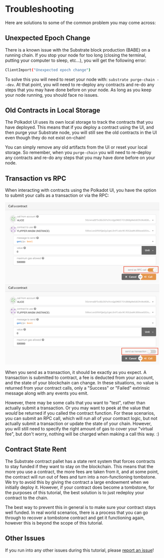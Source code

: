 Troubleshooting
===

Here are solutions to some of the common problem you may come across:

## Unexpected Epoch Change

There is a known issue with the Substrate block production (BABE) on a running chain. If you stop your node for too long (closing the terminal, putting your computer to sleep, etc...), you will get the following error:

```bash
ClientImport("Unexpected epoch change")
```

To solve this you will need to reset your node with: `substrate purge-chain --dev`. At that point, you will need to re-deploy any contracts and re-do any steps that you may have done before on your node. As long as you keep your node running, you should face no issues.

## Old Contracts in Local Storage

The Polkadot UI uses its own local storage to track the contracts that you have deployed. This means that if you deploy a contract using the UI, and then purge your Substrate node, you will still see the old contracts in the UI even though they do not exist on-chain!

You can simply remove any old artifacts from the UI or reset your local storage. So remember, when you `purge-chain` you will need to re-deploy any contracts and re-do any steps that you may have done before on your node.

## Transaction vs RPC

When interacting with contracts using the Polkadot UI, you have the option to submit your calls as a transaction or via the RPC:

![An image of submitting with transaction](./assets/send-as-rpc.png)
![An image of submitting with RPC](./assets/send-as-transaction.png)

When you send as a transaction, it should be exactly as you expect. A transaction is submitted to contract, a fee is deducted from your account, and the state of your blockchain can change. In these situations, no value is returned from your contract calls, only a "Success" or "Failed" extrinsic message along with any events you emit.

However, there may be some calls that you want to "test", rather than actually submit a transaction. Or you may want to peek at the value that _would_ be returned if you called the contract function. For these scenarios, you can submit an RPC call, which will run all of your contract logic, but not actually submit a transaction or update the state of your chain. However, you will still need to specify the right amount of gas to cover your "virtual fee", but don't worry, nothing will be charged when making a call this way. :)

## Contract State Rent

The Substrate contract pallet has a state rent system that forces contracts to stay funded if they want to stay on the blockchain. This means that the more you use a contract, the more fees are taken from it, and at some point, the contract will run out of fees and turn into a non-functioning tombstone. We try to avoid this by giving the contract a large endowment when we initially deploy it. However, if your contract does become a tombstone, for the purposes of this tutorial, the best solution is to just redeploy your contract to the chain.

The best way to prevent this in general is to make sure your contract stays well funded. In real world scenarios, there is a process that you can go through to recover a tombstone contract and get it functioning again, however this is beyond the scope of this tutorial.

## Other Issues

If you run into any other issues during this tutorial, please [report an issue](https://github.com/substrate-developer-hub/substrate-contracts-workshop/issues)!
